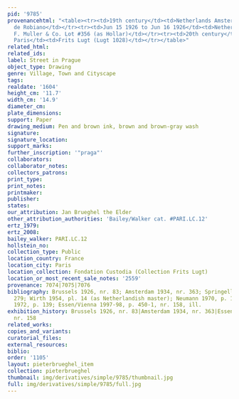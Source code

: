```yaml
---
pid: '9785'
provenancehtml: "<table><tr><td>19th century</td><td>Netherlands Amsterdam</td><td>Comte
  de Robiano</td></tr><tr><td>Jun 15 1926 to Jun 16 1926</td><td>Netherlands Amsterdam</td><td>Sale
  F. Muller & Co. Lot #356 (as Hollar)</td></tr><tr><td>20th century</td><td>France
  Paris</td><td>Frits Lugt (Lugt 1028)</td></tr></table>"
related_html:
related_ids:
label: Street in Prague
object_type: Drawing
genre: Village, Town and Cityscape
tags:
realdate: '1604'
height_cm: '11.7'
width_cm: '14.9'
diameter_cm:
plate_dimensions:
support: Paper
drawing_medium: Pen and brown ink, brown and brown-gray wash
signature:
signature_location:
support_marks:
further_inscription: '"praga"'
collaborators:
collaborator_notes:
collectors_patrons:
print_type:
print_notes:
printmaker:
publisher:
states:
our_attribution: Jan Brueghel the Elder
other_attribution_authorities: 'Bailey/Walker cat. #PARI.LC.12'
ertz_1979:
ertz_2008:
bailey_walker: PARI.LC.12
hollstein_no:
collection_type: Public
location_country: France
location_city: Paris
location_collection: Fondation Custodia (Collection Frits Lugt)
location_or_most_recent_sale_notes: '2559'
provenance: 7074|7075|7076
bibliography: Brussels 1926, nr. 83; Amsterdam 1934, nr. 363; Springell 1938, nr.
  279; Wirth 1954, pl. 14 (as Netherlandish master); Neumann 1970, p. 152; Winner
  1972, p. 139; Essen/Vienna 1997-98, p. 450-1, nr. 158, ill.
exhibition_history: Brussels 1926, nr. 83|Amsterdam 1934, nr. 363|Essen/Vienna 1997-98,
  nr. 158
related_works:
copies_and_variants:
curatorial_files:
external_resources:
biblio:
order: '1105'
layout: pieterbrueghel_item
collection: pieterbrueghel
thumbnail: img/derivatives/simple/9785/thumbnail.jpg
full: img/derivatives/simple/9785/full.jpg
---
```

